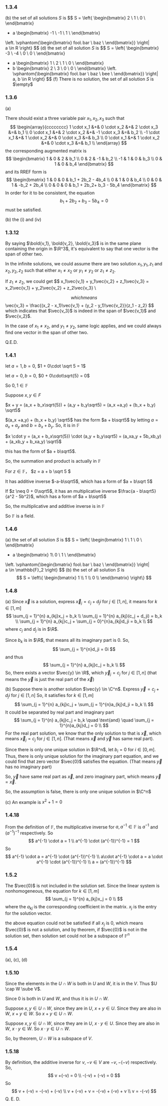 $$
\newcommand\vec[1]{\bold{#1}}
$$

### 1.3.4

(b) the set of all solutions $S$ is
$$
S = \left\{
\begin{bmatrix}
2 \\
1 \\
0 \\
\end{bmatrix}
+ a 
\begin{bmatrix}
-1 \\
-1 \\
1 \\
\end{bmatrix}

\left.
\vphantom{\begin{bmatrix}
foo\\
bar \\
baz \\
\end{bmatrix}}
\right|\
a \in R
\right\}
$$
(d) the set of all solution $S$ is
$$
S = \left\{
\begin{bmatrix}
-3 \\
-4 \\
0 \\
0 \\
\end{bmatrix}
+ a 
\begin{bmatrix}
1 \\
2 \\
1 \\
0 \\
\end{bmatrix}
+ b
\begin{bmatrix}
2 \\
3 \\
0 \\
0 \\
\end{bmatrix}
\left.
\vphantom{\begin{bmatrix}
foo\\
bar \\
baz \\
bee \\
\end{bmatrix}}
\right|\
a, b \in R
\right\}
$$
(f) There is no solution, the set of all solution $S$ is $\empty$

### 1.3.6

(a)

There should exist a three variable pair $x_1, x_2, x_3$ such that
$$
\begin{array}{cccccccc}
1 \cdot x_1 &+& 0 \cdot x_2 &+& 2 \cdot x_3 &=& b_1 \\
0 \cdot x_1  &+& 2 \cdot x_2 &+& -1 \cdot x_3 &=& b_2 \\
-1 \cdot x_1  &+& 1 \cdot x_2 &+& 0 \cdot x_3 &=& b_3 \\
0 \cdot x_1  &+& 1 \cdot x_2 &+& 0 \cdot x_3 &=& b_1 \\
\end{array}
$$
the corresponding augmented matrix is
$$
\begin{bmatrix}
1 & 0 & 2 & b_1 \\
0 & 2 & -1 & b_2 \\
-1 & 1 & 0 & b_3 \\
0 & 1 & 0 & b_4
\end{bmatrix}
$$
and its RREF form is
$$
\begin{bmatrix}
1 & 0 & 0 & b_1 + 2b_2 - 4b_4 \\
0 & 1 & 0 & b_4 \\
0 & 0 & 1 & -b_2 + 2b_4 \\
0 & 0 & 0 & b_1 + 2b_2+ b_3 - 5b_4
\end{bmatrix}
$$
In order for it to be consistent, the equation
$$
b_1 + 2b_2 + b_3 - 5b_4 = 0
$$
must be satisfied.

(b) the (i)  and (iv)

### 1.3.12

By saying $\bold{v_1}, \bold{v_2}, \bold{v_3}$ is in the same plane containing the origin in $\R^3$, it's equivalent to say that one vector is the span of other two.

In the infinite solutions, we could assume there are two solution $x_1, y_1, z_1$ and $x_2, y_2, z_2$ such that either $x_1 \neq x_2$ or $y_1 \neq y_2$ or  $z_1 \neq z_2$. 

If $z_1 \neq z_2$, we could get
$$
x_1\vec{v_1} + y_1\vec{v_2} + z_1\vec{v_3} = x_2\vec{v_1} + y_2\vec{v_2} + z_2\vec{v_3} \\
$$
which means
$$
\vec{v_3} = \frac{(x_2 - x_1)\vec{v_1} + (y_2 - y_1)\vec{v_2}}{z_1 - z_2}
$$
which indicates that $\vec{v_3}$ is indeed in the span of $\vec{v_1}$ and $\vec{v_2}$.

In the case of $x_1 \neq x_2$, and $y_1 \neq y_2$, same logic applies, and we could always find one vector in the span of other two.

Q.E.D.

### 1.4.1

let $a = 1, b = 0$, $1 + 0\cdot \sqrt 5 = 1$

let $a = 0, b = 0$, $0 + 0\cdot\sqrt{5} = 0$

So $0, 1 \in \mathbb{F}$



Suppose $x, y \in F$

$x + y = (a_x + b_x\sqrt{5}) + (a_y + b_y\sqrt5) = (a_x +a_y) + (b_x + b_y) \sqrt5$

$(a_x +a_y) + (b_x + b_y) \sqrt5$ has the form $a + b\sqrt5$ by letting $a = a_x + a_y$ and $b = b_x + b_y$. So, it is in $\mathbb{F}$

$x \cdot y = (a_x + b_x\sqrt{5}) \cdot (a_y + b_y\sqrt5) = (a_xa_y + 5b_xb_y) + (a_xb_y + b_xa_y) \sqrt5$ 

this has the form of $a + b\sqrt5$.

So, the summation and product is actually in $\mathbb{F}$



For $z \in \mathbb{F}$， $z = a + b \sqrt 5 $ 

It has additive inverse $-a-b\sqrt5$, which has a form of $a + b\sqrt 5$

If $z \neq 0 + 0\sqrt5$, it has an multiplicative inverse $\frac{a - b\sqrt5}{a^2 - 5b^2}$, which has a form of $a + b\sqrt5$

So, the multiplicative and additive inverse is in $\mathbb{F}$



So $\mathbb{F}$ is a field.

### 1.4.6

(a) the set of all solution $S$ is
$$
S = \left\{
\begin{bmatrix}
1 \\
1 \\
0 \\
\end{bmatrix}
+ a 
\begin{bmatrix}
1\\
0 \\
1 \\
\end{bmatrix}

\left.
\vphantom{\begin{bmatrix}
foo\\
bar \\
baz \\
\end{bmatrix}}
\right|\
a \in \mathbb{F}_2
\right\}
$$
(b) the set of all solution $S$ is
$$
S = \left\{
\begin{bmatrix}
1 \\
1 \\
0 \\
\end{bmatrix}
\right\}
$$

### 1.4.8

(a) Since $\vec{x}$ is a solution, express $\vec{x}_j = c_j + d_ji$ for $j \in [1, n]$, it means for $k \in [1, m]$
$$
\sum_{j = 1}^{n} a_{kj}x_j = b_k \\
\sum_{j = 1}^{n} a_{kj}(c_j + d_ji) = b_k \\
\sum_{j = 1}^{n} a_{kj}c_j + \sum_{j = 0}^{n}a_{kj}d_ji = b_k \\
$$
where $c_j$ and $d_j$ is in $\R$. 

Since $b_k$ is in $\R$, that means all its imaginary part is $0$. So,
$$
\sum_{j = 1}^{n}d_ji =  0i
$$
and thus 
$$
\sum_{j = 1}^{n} a_{kj}c_j = b_k \\
$$
So, there exists a vector $\vec{y} \in \R$, which $\vec{y}_j = c_j$ for $j \in [1, n]$ (that means the $\vec{y}$ is just the real part of the $\vec{x}$)

(b) Suppose there is another solution $\vec{y} \in \C^n$. Express $\vec{y} = c_j + d_ji$ for $j \in [1, n]$ So, it satisfies for $k \in [1, m]$
$$
\sum_{j = 1}^{n} a_{kj}c_j + \sum_{j = 1}^{n}a_{kj}d_ji = b_k \\
$$
It could be separated by real part and imaginary part
$$
\sum_{j = 1}^{n} a_{kj}c_j = b_k \quad \text{and} \quad  \sum_{j = 1}^{n}a_{kj}d_j = 0 \\
$$
For the real part solution, we know that the only solution to that is $\vec{x}$, which means $\vec{x}_j = c_j$ for $j \in [1, n]$. (That means $\vec{x}$ and $\vec{y}$ has same real part).

Since there is only one unique solution in $\R^n$, let $b_i = 0$ for $i \in [0, m]$. Thus, there is only unique solution for the imaginary part equation, and we could find that zero vector $\vec{0}$ satisfies the equation. (That means $\vec{y}$ has no imaginary part)

So, $\vec{y}$ have same real part as $\vec{x}$, and zero imaginary part, which means $\vec{y} = \vec{x}$.

So, the assumption is false, there is only one unique solution in $\C^n$

(c) An example is $x^2 + 1=0$

### 1.4.18

From the definition of $\mathbb{F}$, the multiplicative inverse for $a, a^{-1} \in \mathbb{F}$ is $a^{-1}$ and $(a^{-1})^{-1}$ respectively. So
$$
a^{-1} \cdot a = 1 \\
a^{-1} \cdot (a^{-1})^{-1} = 1
$$
So
$$
a^{-1} \cdot a = a^{-1} \cdot (a^{-1})^{-1} \\
a\cdot a^{-1} \cdot a = a \cdot a^{-1} \cdot (a^{-1})^{-1} \\
a = (a^{-1})^{-1}
$$

### 1.5.2

The $\vec{0}$ is not included in the solution set. Since the linear system is nonhomogeneous, the equation for $k \in [1, m]$
$$
\sum_{j = 1}^{n} a_{kj}x_j = 0 \\
$$
where the $a_{kj}$ is the corresponding coefficient in the matrix. $x_j$ is the entry for the solution vector.

the above equation could not be satisfied if all $x_j$ is 0, which means $\vec{0}$ is not a solution, and by theorem, if $\vec{0}$ is not in the solution set, then solution set could not be a subspace of $\mathbb{F}^n$ 

### 1.5.4

(a), (c), (d)

### 1.5.10

Since the elements in the $U \cap W$ is both in $U$ and $W$, it is in the $V$. Thus $U \cap W \sube V$.

Since $0$ is both in $U$ and $W$, and thus it is in $U \cap W$.

Suppose $x, y \in U \cap W$, since they are in $U$, $x + y \in U$. Since they are also in $W$, $x + y \in W$. So $x + y \in U \cap W$.

Suppose $x, y \in U \cap W$, since they are in $U$, $x \cdot y \in U$. Since they are also in $W$, $x \cdot y \in W$. So $x \cdot y \in U \cap W$.

So, by theorem, $U \cap W$ is a subspace of $V$.

### 1.5.18

By definition, the additive inverse for $v, -v \in V$ are $-v, -(-v)$ respectively. So,
$$
v +(-v) = 0 \\
-(-v) + (-v) = 0
$$
So
$$
v + (-v) = -(-v) + (-v) \\
v + (-v) + v = -(-v) + (-v) + v \\
v = -(-v)
$$
Q. E. D.